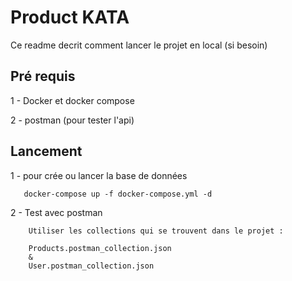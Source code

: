 # Product KATA

Ce readme decrit comment lancer le projet en local (si besoin)

## Pré requis

1 - Docker et docker compose

2 - postman (pour tester l'api)

## Lancement

1 - pour crée ou lancer la base de données

 ``` 
    docker-compose up -f docker-compose.yml -d
 ```

2 - Test avec postman

``` 
    Utiliser les collections qui se trouvent dans le projet :

    Products.postman_collection.json 
    & 
    User.postman_collection.json
 ```


 
